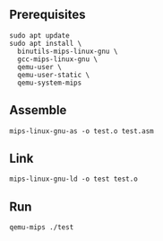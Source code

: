 ## Prerequisites

```
sudo apt update
sudo apt install \
  binutils-mips-linux-gnu \
  gcc-mips-linux-gnu \
  qemu-user \
  qemu-user-static \
  qemu-system-mips

```

## Assemble
```
mips-linux-gnu-as -o test.o test.asm 
```

## Link

```
mips-linux-gnu-ld -o test test.o
```

## Run
```
qemu-mips ./test
```


